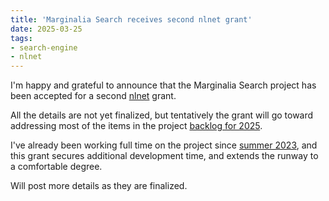 ```yaml
---
title: 'Marginalia Search receives second nlnet grant'
date: 2025-03-25
tags:
- search-engine
- nlnet
---
```


I'm happy and grateful to announce that the Marginalia Search 
project has been accepted for a second [nlnet](https://nlnet.nl/) grant.

All the details are not yet finalized, but tentatively the grant will go toward addressing most of the items in the project 
[backlog for 2025](https://github.com/MarginaliaSearch/MarginaliaSearch/blob/master/ROADMAP.md).

I've already been working full time on the project since [summer 2023](/log/83_full_time/), and this grant secures additional development time, and extends the runway to a comfortable degree.

Will post more details as they are finalized.